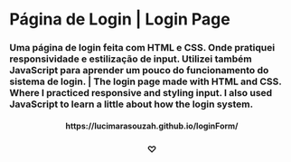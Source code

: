 # Página de Login | Login Page
<h3>Uma página de login feita com HTML e CSS. Onde pratiquei responsividade e estilização de input. Utilizei também JavaScript para aprender um pouco do funcionamento do sistema de login. | The login page made with HTML and CSS. Where I practiced responsive and styling input. I also used JavaScript to learn a little about how the login system.</h3>

<h4 align=center>https://lucimarasouzah.github.io/loginForm/</h4>

<h3 align=center>♡</h3>
